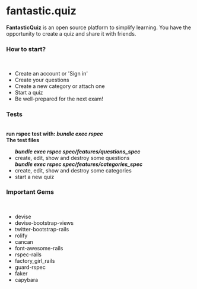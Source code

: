 fantastic.quiz
==============
<b>FantasticQuiz</b>
is an open source platform to simplify learning. You have the opportunity to create a quiz and share it with friends.

<h3>How to start?</h3> <br>
<ul>
<li>Create an account or 'Sign in'</li>
<li>Create your questions</li>
<li>Create a new category or attach one</li>
<li>Start a quiz</li>
<li>Be well-prepared for the next exam!</li></ul>

<h3>Tests</h3> <br>
<b>run rspec test with:<i>   bundle exec rspec</i></b><br>
<b>The test files </b>
<ul>
<b><i>bundle exec rspec spec/features/questions_spec</i></b>
<li>create, edit, show and destroy some questions</li>
<b><i>bundle exec rspec spec/features/categories_spec</i></b>
<li>create, edit, show and destroy some categories</li>
<li>start a new quiz</li></ul>

<h3>Important Gems</h3> <br>
<ul>
<li>devise</li>
<li>devise-bootstrap-views</li>
<li>twitter-bootstrap-rails</li>
<li>rolify</li>
<li>cancan</li>
<li>font-awesome-rails</li>
<li>rspec-rails</li>
<li>factory_girl_rails</li>
<li>guard-rspec</li>
<li>faker</li>
<li>capybara</li>
</ul>
